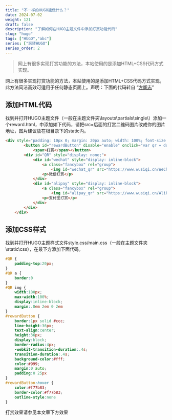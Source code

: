 ```yaml
---
title: "不一样的HUGO能做什么？"
date: 2024-07-02
weight: 121
draft: false
description: "了解如何在HUGO主题文件中添加打赏功能代码"
slug: "hugo"
tags: ["HUGO","abc"]
series: ["玩转HUGO"]
series_order: 2
---
```


> 网上有很多实现打赏功能的方法，本站使用的是添加HTML+CSS代码方式实现。

网上有很多实现打赏功能的方法，本站使用的是添加HTML+CSS代码方式实现，此方法简洁高效可适用于任何静态页面上。声明：下面的代码转自 “[方阁志](https://blog.imfang.net/web/119.html)”



## 添加HTML代码

找到并打开HUGO主题文件（一般在主题文件夹\layouts\partials\single\）添加一个reward.html，中添加如下代码，请把src=后面的打赏二维码图片改成你的图片地址，图片建议放在根目录下的static内。

```html
<div style="padding: 10px 0; margin: 20px auto; width: 100%; font-size:16px; text-align: center;">
        <button id="rewardButton" disable="enable" onclick="var qr = document.getElementById('QR'); if (qr.style.display === 'none') {qr.style.display='block';} else {qr.style.display='none'}">
            <span>打赏</span></button>
        <div id="QR" style="display: none;">
            <div id="wechat" style="display: inline-block">
                <a class="fancybox" rel="group">
                    <img id="wechat_qr" src="https://www.wusiqi.cn/WeChatPay.JPG" alt="WeChat Pay"></a>
                <p>微信打赏</p>
            </div>
            <div id="alipay" style="display: inline-block">
                <a class="fancybox" rel="group">
                    <img id="alipay_qr" src="https://www.wusiqi.cn/AliPay.JPG" alt="Alipay"></a>
                <p>支付宝打赏</p>
            </div>
        </div>
    </div>
```
## 添加CSS样式

找到并打开HUGO主题样式文件style.css/main.css（一般在主题文件夹\static\css），在最下方添加下面代码。

```css
#QR {
    padding-top:20px;
}
#QR a {
    border:0
}
#QR img {
    width:180px;
    max-width:100%;
    display:inline-block;
    margin:.8em 2em 0 2em
}
#rewardButton {
    border:1px solid #ccc;
    line-height:36px;
    text-align:center;
    height:36px;
    display:block;
    border-radius:4px;
    -webkit-transition-duration:.4s;
    transition-duration:.4s;
    background-color:#fff;
    color:#999;
    margin:0 auto;
    padding:0 25px
}
#rewardButton:hover {
    color:#f77b83;
    border-color:#f77b83;
    outline-style:none
}
```
打赏效果请参见本文章下方效果
